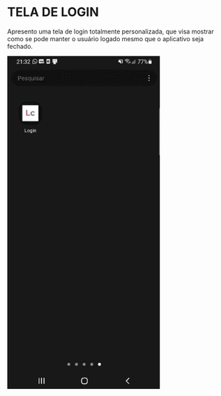 # TELA DE LOGIN

Apresento uma tela de login totalmente personalizada, que visa mostrar como se pode manter o usuário logado mesmo que o aplicativo seja fechado.


<img src="https://github.com/LeonardoooCruzzz/login-flutter/blob/master/lib/assets/gif/apresentacao.gif" alt="Apresentação" style="max-width:100%;">
